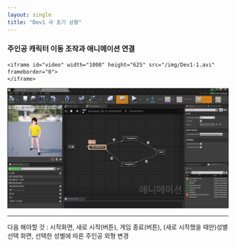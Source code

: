 ```yaml
---
layout: single
title: "Dev1 극 초기 상황"
---
```


### 주인공 캐릭터 이동 조작과 애니메이션 연결

```
<iframe id="video" width="1000" height="625" src="/img/Dev1-1.avi" frameborder="0">
</iframe>
```



![애니메이션 연결](/img/Dev1-1.PNG)



---

다음 해야할 것 : 시작화면, 새로 시작(버튼), 게임 종료(버튼), (새로 시작했을 때만)성별 선택 화면, 선택한 성별에 따른 주인공 외형 변경